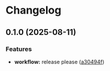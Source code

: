 # Changelog

## 0.1.0 (2025-08-11)


### Features

* **workflow:** release please ([a30494f](https://github.com/CodarZ/test/commit/a30494fb91968ce36da4e529ae8f873fe89c3eb2))
